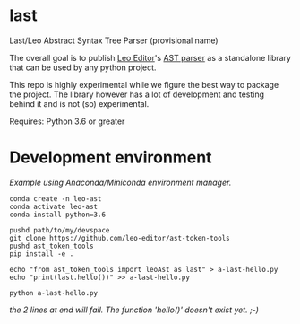 # last
Last/Leo Abstract Syntax Tree Parser (provisional name)

The overall goal is to publish [Leo Editor][1]'s [AST parser][2] as a standalone library that can be used by any python project.

This repo is highly experimental while we figure the best way to package the project. The library however has a lot of development and testing behind it and is not (so) experimental.

Requires: Python 3.6 or greater

# Development environment

*Example using Anaconda/Miniconda environment manager.*

    conda create -n leo-ast
    conda activate leo-ast
    conda install python=3.6
    
    pushd path/to/my/devspace
    git clone https://github.com/leo-editor/ast-token-tools
    pushd ast_token_tools
    pip install -e .
    
    echo "from ast_token_tools import leoAst as last" > a-last-hello.py
    echo "print(last.hello())" >> a-last-hello.py
    
    python a-last-hello.py

_the 2 lines at end will fail. The function 'hello()' doesn't exist yet. ;-)_


  [1]: http://leoeditor.com/
  [2]: https://github.com/leo-editor/leo-editor/blob/master/leo/core/leoAst.py
